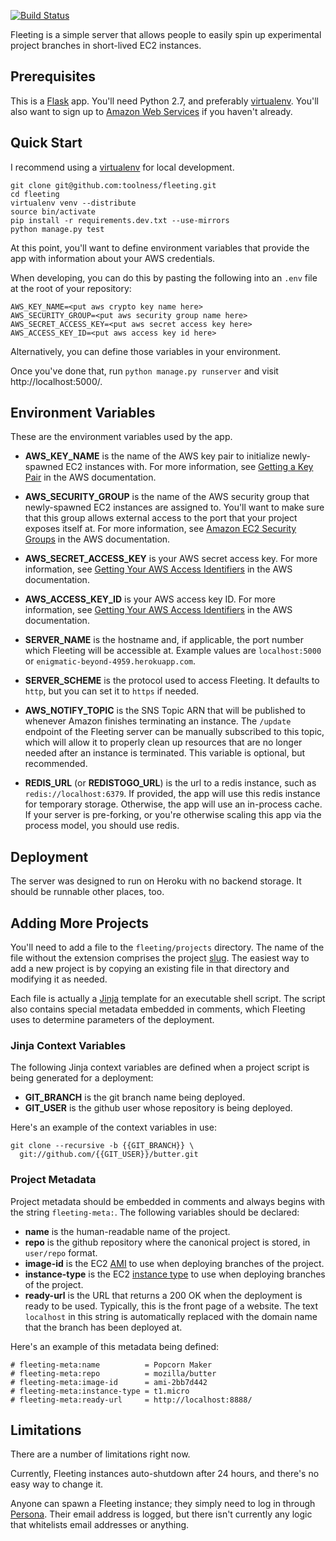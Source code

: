 [![Build Status](https://travis-ci.org/toolness/fleeting.png?branch=master)](https://travis-ci.org/toolness/fleeting)

Fleeting is a simple server that allows people to easily spin up
experimental project branches in short-lived EC2 instances.

## Prerequisites

This is a [Flask][] app. You'll need Python 2.7, and preferably
[virtualenv][]. You'll also want to sign up to [Amazon Web Services][aws]
if you haven't already.

## Quick Start

I recommend using a [virtualenv][] for local development.

    git clone git@github.com:toolness/fleeting.git
    cd fleeting
    virtualenv venv --distribute
    source bin/activate
    pip install -r requirements.dev.txt --use-mirrors
    python manage.py test

At this point, you'll want to define environment variables that provide
the app with information about your AWS credentials.

When developing, you can do this by pasting the following into an
`.env` file at the root of your repository:

```
AWS_KEY_NAME=<put aws crypto key name here>
AWS_SECURITY_GROUP=<put aws security group name here>
AWS_SECRET_ACCESS_KEY=<put aws secret access key here>
AWS_ACCESS_KEY_ID=<put aws access key id here>
```

Alternatively, you can define those variables in your environment.

Once you've done that, run `python manage.py runserver` and visit 
http://localhost:5000/.

## Environment Variables

These are the environment variables used by the app.

* **AWS_KEY_NAME** is the name of the AWS key pair to initialize 
  newly-spawned EC2 instances with. For more information, see
  [Getting a Key Pair][keypair] in the AWS documentation.

* **AWS_SECURITY_GROUP** is the name of the AWS security group
  that newly-spawned EC2 instances are assigned to. You'll want to
  make sure that this group allows external access to the port that
  your project exposes itself at. For more information, see
  [Amazon EC2 Security Groups][secgroup] in the AWS documentation.

* **AWS_SECRET_ACCESS_KEY** is your AWS secret access key. For more
  information, see [Getting Your AWS Access Identifiers][access] in
  the AWS documentation.

* **AWS_ACCESS_KEY_ID** is your AWS access key ID.  For more
  information, see [Getting Your AWS Access Identifiers][access] in
  the AWS documentation.

* **SERVER_NAME** is the hostname and, if applicable, the port number
  which Fleeting will be accessible at. Example values are
  `localhost:5000` or `enigmatic-beyond-4959.herokuapp.com`.

* **SERVER_SCHEME** is the protocol used to access Fleeting. It defaults
  to `http`, but you can set it to `https` if needed.

* **AWS_NOTIFY_TOPIC** is the SNS Topic ARN that will be published to
  whenever Amazon finishes terminating an instance. The `/update` endpoint
  of the Fleeting server can be manually subscribed to this topic, which
  will allow it to properly clean up resources that are no longer needed
  after an instance is terminated. This variable is optional, but
  recommended.

* **REDIS_URL** (or **REDISTOGO_URL**) is the url to a redis instance,
  such as `redis://localhost:6379`. If provided, the app will use this
  redis instance for temporary storage. Otherwise, the app will use an
  in-process cache. If your server is pre-forking, or you're otherwise
  scaling this app via the process model, you should use redis.

## Deployment

The server was designed to run on Heroku with no backend storage. It should
be runnable other places, too.

## Adding More Projects

You'll need to add a file to the `fleeting/projects` directory. The
name of the file without the extension comprises the project [slug][]. The
easiest way to add a new project is by copying an existing file in that
directory and modifying it as needed.

Each file is actually a [Jinja][] template for an executable shell
script. The script also contains special metadata embedded in comments,
which Fleeting uses to determine parameters of the deployment.

### Jinja Context Variables

The following Jinja context variables are defined when a project script is
being generated for a deployment:

* **GIT_BRANCH** is the git branch name being deployed.
* **GIT_USER** is the github user whose repository is being deployed.

Here's an example of the context variables in use:

```
git clone --recursive -b {{GIT_BRANCH}} \
  git://github.com/{{GIT_USER}}/butter.git
```

### Project Metadata

Project metadata should be embedded in comments and always begins with
the string `fleeting-meta:`. The following variables should be declared:

* **name** is the human-readable name of the project.
* **repo** is the github repository where the canonical project is
  stored, in `user/repo` format.
* **image-id** is the EC2 [AMI][] to use when deploying branches of
  the project.
* **instance-type** is the EC2 [instance type][] to use when deploying
  branches of the project.
* **ready-url** is the URL that returns a 200 OK when the deployment is
  ready to be used. Typically, this is the front page of a website. The
  text `localhost` in this string is automatically replaced with the
  domain name that the branch has been deployed at.

Here's an example of this metadata being defined:

```
# fleeting-meta:name          = Popcorn Maker
# fleeting-meta:repo          = mozilla/butter
# fleeting-meta:image-id      = ami-2bb7d442
# fleeting-meta:instance-type = t1.micro
# fleeting-meta:ready-url     = http://localhost:8888/
```

## Limitations

There are a number of limitations right now.

Currently, Fleeting instances auto-shutdown after 24 hours, and there's
no easy way to change it.

Anyone can spawn a Fleeting instance; they simply need to log in through
[Persona][]. Their email address is logged, but there isn't currently
any logic that whitelists email addresses or anything.

  [Flask]: http://flask.pocoo.org/
  [aws]: http://aws.amazon.com/
  [virtualenv]: http://www.virtualenv.org/
  [keypair]: http://docs.aws.amazon.com/AWSEC2/latest/UserGuide/generating-a-keypair.html
  [secgroup]: http://docs.aws.amazon.com/AWSEC2/latest/UserGuide/using-network-security.html
  [access]: http://docs.aws.amazon.com/fws/1.1/GettingStartedGuide/index.html?AWSCredentials.html
  [slug]: http://en.wikipedia.org/wiki/Clean_URL#Slug
  [Persona]: http://persona.org/
  [Jinja]: http://jinja.pocoo.org/
  [AMI]: https://aws.amazon.com/amis/
  [instance type]: http://aws.amazon.com/ec2/instance-types/
